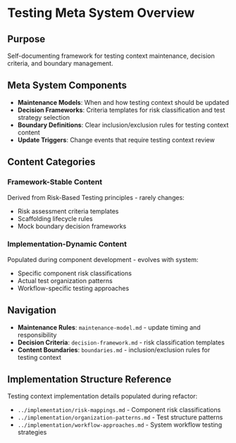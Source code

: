 # Testing Meta System Overview

## Purpose
Self-documenting framework for testing context maintenance, decision criteria, and boundary management.

## Meta System Components
- **Maintenance Models**: When and how testing context should be updated
- **Decision Frameworks**: Criteria templates for risk classification and test strategy selection
- **Boundary Definitions**: Clear inclusion/exclusion rules for testing context content
- **Update Triggers**: Change events that require testing context review

## Content Categories

### Framework-Stable Content
Derived from Risk-Based Testing principles - rarely changes:
- Risk assessment criteria templates
- Scaffolding lifecycle rules
- Mock boundary decision frameworks

### Implementation-Dynamic Content
Populated during component development - evolves with system:
- Specific component risk classifications
- Actual test organization patterns
- Workflow-specific testing approaches

## Navigation
- **Maintenance Rules**: `maintenance-model.md` - update timing and responsibility
- **Decision Criteria**: `decision-framework.md` - risk classification templates
- **Content Boundaries**: `boundaries.md` - inclusion/exclusion rules for testing context

## Implementation Structure Reference
Testing context implementation details populated during refactor:
- `../implementation/risk-mappings.md` - Component risk classifications
- `../implementation/organization-patterns.md` - Test structure patterns
- `../implementation/workflow-approaches.md` - System workflow testing strategies
